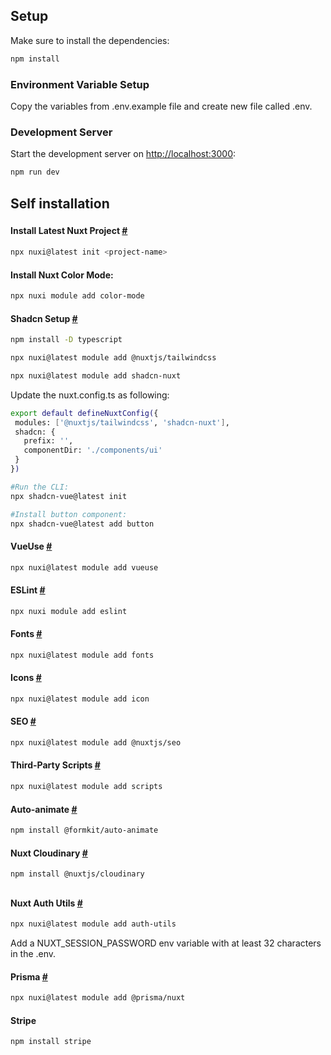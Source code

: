## Setup

Make sure to install the dependencies:

```bash
npm install
```

### Environment Variable Setup

Copy the variables from .env.example file and create new file called .env.

### Development Server

Start the development server on [http://localhost:3000](http://localhost:3000):

```bash
npm run dev
```


###
## Self installation
###

#### Install Latest Nuxt Project [#](https://nuxt.com/docs/getting-started/installation#new-project)

```bash
npx nuxi@latest init <project-name>
```

#### Install Nuxt Color Mode:

```bash
npx nuxi module add color-mode
```

#### Shadcn Setup [#](https://www.shadcn-vue.com/docs/installation/nuxt.html)

```bash
npm install -D typescript

npx nuxi@latest module add @nuxtjs/tailwindcss

npx nuxi@latest module add shadcn-nuxt
```

Update the nuxt.config.ts as following:

 ```bash
export default defineNuxtConfig({
  modules: ['@nuxtjs/tailwindcss', 'shadcn-nuxt'],
  shadcn: {
    prefix: '',
    componentDir: './components/ui'
  }
})
```


 ```bash
#Run the CLI:
npx shadcn-vue@latest init

#Install button component:
npx shadcn-vue@latest add button
 ```


#### VueUse [#](https://vueuse.org/guide/#nuxt)

```bash
npx nuxi@latest module add vueuse
```

#### ESLint [#](https://eslint.nuxt.com/packages/module#quick-setup)

```bash
npx nuxi module add eslint
```

#### Fonts [#](https://fonts.nuxt.com/get-started/installation#automatic-installation)

```bash
npx nuxi@latest module add fonts
```

#### Icons [#](https://nuxt.com/modules/icon#setup-%EF%B8%8F)

```bash
npx nuxi@latest module add icon
```

#### SEO [#](https://nuxtseo.com/docs/nuxt-seo/getting-started/installation)

```bash
npx nuxi@latest module add @nuxtjs/seo
```

#### Third-Party Scripts [#](https://scripts.nuxt.com/docs/getting-started/installation)

```bash
npx nuxi@latest module add scripts
```

#### Auto-animate [#](https://nuxt.com/modules/auto-animate#installation)

```bash
npm install @formkit/auto-animate
```

#### Nuxt Cloudinary  [#](https://cloudinary.nuxtjs.org/getting-started#installation)

```bash
npm install @nuxtjs/cloudinary
```

###
## 
###


#### Nuxt Auth Utils  [#](https://github.com/atinux/nuxt-auth-utils)

```bash
npx nuxi@latest module add auth-utils
```
Add a NUXT_SESSION_PASSWORD env variable with at least 32 characters in the .env.

#### Prisma  [#](https://nuxt.com/modules/prisma#quick-setup)

```bash
npx nuxi@latest module add @prisma/nuxt
```

#### Stripe

```bash
npm install stripe
```
